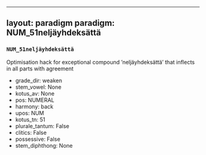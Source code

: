 
---
layout: paradigm
paradigm: NUM_51neljäyhdeksättä
---
### ` NUM_51neljäyhdeksättä `

Optimisation hack for exceptional compound ’neljäyhdeksättä’ that inflects in all parts with agreement
* grade_dir: weaken
* stem_vowel: None
* kotus_av: None
* pos: NUMERAL
* harmony: back
* upos: NUM
* kotus_tn: 51
* plurale_tantum: False
* clitics: False
* possessive: False
* stem_diphthong: None
